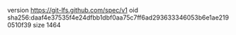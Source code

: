 version https://git-lfs.github.com/spec/v1
oid sha256:daaf4e37535f4e24dfbb1dbf0aa75c7ff6ad293633346053b6e1ae2190510f39
size 1464
